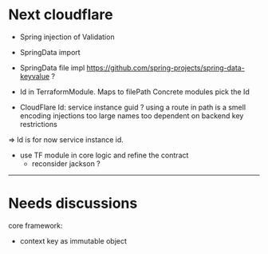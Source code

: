 
# Next cloudflare

- Spring injection of Validation
- SpringData import
- SpringData file impl https://github.com/spring-projects/spring-data-keyvalue ?

- Id in TerraformModule. Maps to filePath
    Concrete modules pick the Id
     
- CloudFlare Id: service instance guid ?
    using a route in path is a smell
        encoding
        injections
        too large names
        too dependent on backend key restrictions

=> Id is for now service instance id.

- use TF module in core logic and refine the contract
    - reconsider jackson ?

---------------
# Needs discussions


core framework:
- context key as immutable object


